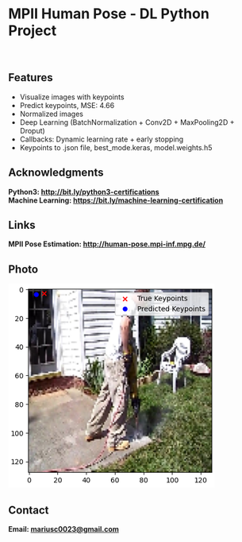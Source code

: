 <h1> MPII Human Pose - DL Python Project</h1>
<br>
<h2>Features</h2>
<ul>
    <li>Visualize images with keypoints</li>
    <li>Predict keypoints, MSE: 4.66</li>
    <li>Normalized images</li>
    <li>Deep Learning (BatchNormalization + Conv2D + MaxPooling2D + Droput)</li>
    <li>Callbacks: Dynamic learning rate + early stopping</li>
    <li>Keypoints to .json file, best_mode.keras, model.weights.h5</li>
</ul>

<h2>Acknowledgments</h2>

<b> Python3: http://bit.ly/python3-certifications </b>
<br>
<b> Machine Learning: https://bit.ly/machine-learning-certification <b>
<br>

<h2>Links</h2>

<b>MPII Pose Estimation: http://human-pose.mpi-inf.mpg.de/</b>
<br>

<h2>Photo</h2>
<img src="image.png">
<br>
<h2>Contact</h2>

<b> Email: mariusc0023@gmail.com </b>
